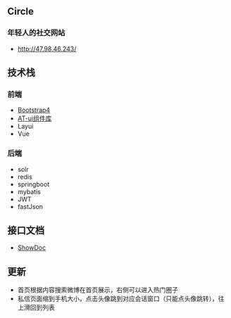 ## Circle
### 年轻人的社交网站

- http://47.98.46.243/


## 技术栈

### 前端
- [Bootstrap4](https://code.z01.com/v4/)
- [AT-ui组件库](https://at-ui.github.io/at-ui/#/zh)
- Layui
- Vue


### 后端
- solr
- redis
- springboot
- mybatis
- JWT
- fastJson


## 接口文档
- [ShowDoc](https://www.showdoc.cc/491008000901712)

## 更新
- 首页根据内容搜索微博在首页展示，右侧可以进入热门圈子
- 私信页面缩到手机大小，点击头像跳到对应会话窗口（只能点头像跳转），往上滑回到列表